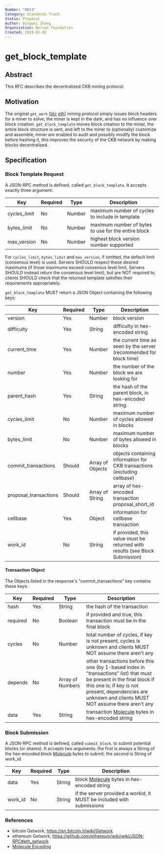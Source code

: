 ```yaml
---
Number: "0013"
Category: Standards Track
Status: Proposal
Author: Dingwei Zhang
Organization: Nervos Foundation
Created: 2019-01-02
---
```


# get_block_template

## Abstract

This RFC describes the decentralized CKB mining protocol.


## Motivation

The original `get_work` [[btc][1] [eth][2]] mining protocol simply issues block headers for a miner to solve, the miner is kept in the dark, and has no influence over block creation. `get_block_template` moves block creation to the miner, the entire block structure is sent, and left to the miner to (optionally) customize and assemble, miner are enabled to audit and possibly modify the block before hashing it, this improves the security of the CKB network by making blocks decentralized.

## Specification

### Block Template Request

A JSON-RPC method is defined, called `get_block_template`. It accepts exactly three argument:

| Key          | Required | Type   | Description                                         |
| ------------ | -------- | ------ | --------------------------------------------------- |
| cycles_limit | No       | Number | maximum number of cycles to include in template     |
| bytes_limit  | No       | Number | maximum number of bytes to use for the entire block |
| max_version  | No       | Number | highest block version number supported              |

For `cycles_limit`, `bytes_limit` and `max_version`, if omitted, the default limit (consensus level) is used.
Servers SHOULD respect these desired maximums (if those maximums exceed consensus level limit, Servers SHOULD instead return the consensus level limit), but are NOT required to, clients SHOULD check that the returned template satisfies their requirements appropriately.

`get_block_template` MUST return a JSON Object containing the following keys:

| Key                   | Required | Type             | Description                                                                  |
| --------------------- | -------- | ---------------- | ---------------------------------------------------------------------------- |
| version               | Yes      | Number           | block version                                                                |
| difficulty            | Yes      | String           | difficulty in hex-encoded string                                             |
| current_time          | Yes      | Number           | the current time as seen by the server (recommended for block time)          |
| number                | Yes      | Number           | the number of the block we are looking for                                   |
| parent_hash           | Yes      | String           | the hash of the parent block, in hex-encoded string                          |
| cycles_limit          | No       | Number           | maximum number of cycles allowed in blocks                                   |
| bytes_limit           | No       | Number           | maximum number of bytes allowed in blocks                                    |
| commit_transactions   | Should   | Array of Objects | objects containing information for CKB transactions (excluding cellbase)     |
| proposal_transactions | Should   | Array of String  | array of hex-encoded transaction proposal_short_id                           |
| cellbase              | Yes      | Object           | information for cellbase transaction                                         |
| work_id               | No       | String           | if provided, this value must be returned with results (see Block Submission) |

#### Transaction Object

The Objects listed in the response's "commit_transactions" key contains these keys:

| Key      | Required | Type             | Description                                                                                                                                                                                                                       |
| -------- | -------- | ---------------- | --------------------------------------------------------------------------------------------------------------------------------------------------------------------------------------------------------------------------------- |
| hash     | Yes      | String           | the hash of the transaction                                                                                                                                                                                                       |
| required | No       | Boolean          | if provided and true, this transaction must be in the final block                                                                                                                                                                 |
| cycles   | No       | Number           | total number of cycles, if key is not present, cycles is unknown and clients MUST NOT assume there aren't any                                                                                                                     |
| depends  | No       | Array of Numbers | other transactions before this one (by 1-based index in "transactions" list) that must be present in the final block if this one is; if key is not present, dependencies are unknown and clients MUST NOT assume there aren't any |
| data     | Yes      | String           | transaction [Molecule][3] bytes in  hex-encoded string                                                                                                                                                                            |

### Block Submission

A JSON-RPC method is defined, called `submit_block`. to submit potential blocks (or shares). It accepts two arguments: the first is always a String of the hex-encoded block [Molecule][3] bytes to submit; the second is String of work_id.

| Key     | Required | Type   | Description                                                           |
| ------- | -------- | ------ | --------------------------------------------------------------------- |
| data    | Yes      | String | block [Molecule][3] bytes in  hex-encoded string                      |
| work_id | No       | String | if the server provided a workid, it MUST be included with submissions |

### References

* bitcoin Getwork, https://en.bitcoin.it/wiki/Getwork
* ethereum Getwork, https://github.com/ethereum/wiki/wiki/JSON-RPC#eth_getwork
* [Molecule Encoding][3]

[1]: https://en.bitcoin.it/wiki/Getwork
[2]: https://github.com/ethereum/wiki/wiki/JSON-RPC#eth_getwork
[3]: ../0008-serialization/0008-serialization.md

